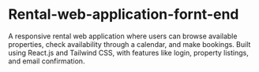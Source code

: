 # Rental-web-application-fornt-end
A responsive rental web application where users can browse available properties, check availability through a calendar, and make bookings. Built using React.js and Tailwind CSS, with features like login, property listings, and email confirmation.
